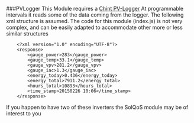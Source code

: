 ###PVLogger
This Module requires a [Chint PV-Logger](http://fp4all.com/documents/Chint-PV-logger-leaflet-EN.pdf) 
At programmable intervals it reads some of the data coming from the logger. 
The following xml structure is assumed. The code for this module (index.js) is not very complex, and can be easily adapted to accommodate other more or less similar structures
```
    <?xml version="1.0" encoding="UTF-8"?>
    <response>
        <gauge_power>283</gauge_power>
        <gauge_temp>33.1</gauge_temp>
        <gauge_vpv>281.2</gauge_vpv>
        <gauge_iac>1.3</gauge_iac>
        <energy_today>0.436</energy_today>
        <energy_total>7911.2</energy_total>
        <hours_total>10893</hours_total>
        <time_stamp>20150226 10:06</time_stamp>
    </response>
```	
If you happen to have two of these inverters the SolQoS module may be of interest to you
